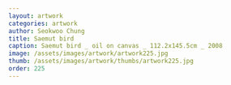 ```yaml
---
layout: artwork
categories: artwork
author: Seokwoo Chung
title: Saemut bird
caption: Saemut bird _ oil on canvas _ 112.2x145.5cm _ 2008
image: /assets/images/artwork/artwork225.jpg
thumb: /assets/images/artwork/thumbs/artwork225.jpg
order: 225
---
```

